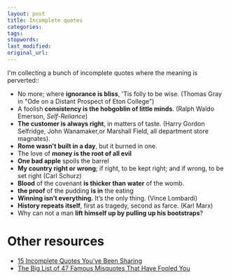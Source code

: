 ```yaml
---
layout: post
title: Incomplete quotes
categories:
tags:
stopwords:
last_modified:
original_url:
---
```


I'm collecting a bunch of incomplete quotes where the meaning is perverted::

<!--more-->

* No more; where **ignorance is bliss**, 'Tis folly to be wise. (Thomas Gray in "Ode on a Distant Prospect of Eton College")
* A foolish **consistency is the hobgoblin of little minds**. (Ralph Waldo Emerson, *Self-Reliance*)
* **The customer is always right**, in matters of taste. (Harry Gordon Selfridge, John Wanamaker,or Marshall Field, all department store magnates).
* **Rome wasn't built in a day**, but it burned in one.
* The love of **money is the root of all evil**
* **One bad apple** spoils the barrel
* **My country right or wrong**; if right, to be kept right; and if wrong, to be set right (Carl Schurz)
* **Blood** of the covenant **is thicker than water** of the womb.
* **the proof** of the pudding **is in** the eating
* **Winning isn’t everything.** It’s the only thing. (Vince Lombardi)
* **History repeats itself**, first as tragedy, second as farce. (Karl Marx)
* Why can not a man **lift himself up by pulling up his bootstraps**?

# Other resources

* [15 Incomplete Quotes You’ve Been Sharing](https://www.alux.com/incomplete-quotes/)
* [The Big List of 47 Famous Misquotes That Have Fooled You](https://innovativewealth.com/puppet-show/famous-misquotes/)
